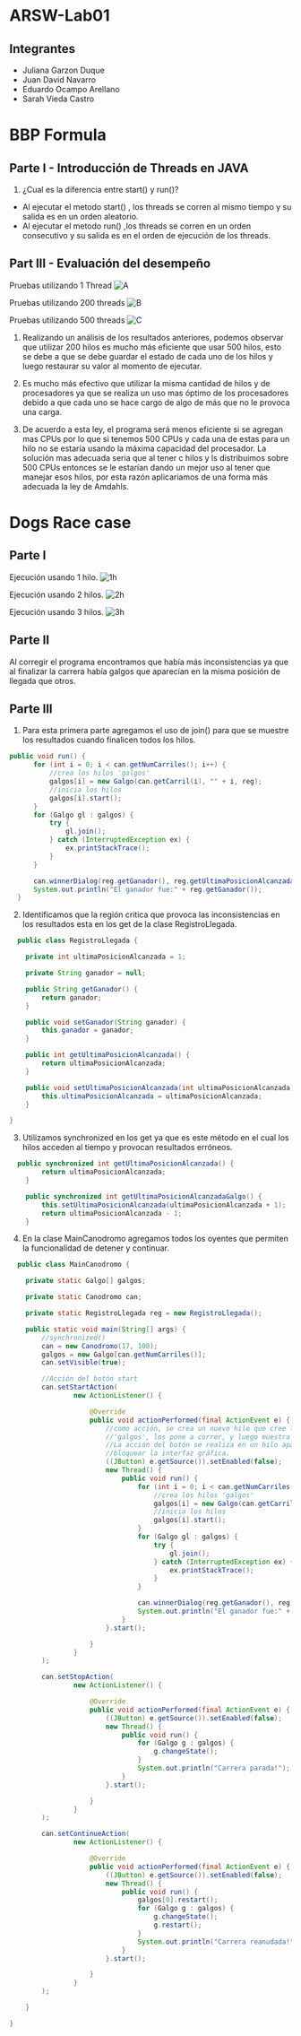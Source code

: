 # ARSW-Lab01

## Integrantes 
- Juliana Garzon Duque
- Juan David Navarro
- Eduardo Ocampo Arellano
- Sarah Vieda Castro

# BBP Formula

## Parte I - Introducción de Threads en JAVA

1. ¿Cual es la diferencia entre start() y run()?
- Al ejecutar el metodo start() , los threads se corren al mismo tiempo y su salida es en un orden aleatorio.
- Al ejecutar el metodo run() ,los threads se corren en un orden consecutivo y su salida es en el orden de ejecución de los threads.

## Part III - Evaluación del desempeño
Pruebas utilizando 1 Thread
![A](https://user-images.githubusercontent.com/53972469/73075095-27f48780-3e89-11ea-8264-af0b5f26bb7d.png) 

Pruebas utilizando 200 threads 
![B](https://user-images.githubusercontent.com/53972469/73075097-29be4b00-3e89-11ea-86c7-3c08250ed516.png)

Pruebas utilizando 500 threads
![C](https://user-images.githubusercontent.com/53972469/73075099-2aef7800-3e89-11ea-8ca0-8c74052ca57a.png)

1. Realizando un análisis de los resultados anteriores, podemos observar que utilizar 200 hilos es mucho más eficiente que usar 500 hilos, esto se debe a que se debe guardar el estado de cada uno de los hilos y luego restaurar su valor al momento de ejecutar.
    
2.   Es mucho más efectivo que utilizar la misma cantidad de hilos y de procesadores ya que se realiza un uso mas óptimo de los procesadores debido a que cada uno se hace cargo de algo de más que no le provoca una carga.
    
3.  De acuerdo a esta ley, el programa será menos eficiente si se agregan mas CPUs por lo que si tenemos 500 CPUs y cada una de estas para un hilo no se estaría usando la máxima capacidad del procesador. 
La solución mas adecuada seria que al tener c hilos y ls distribuimos sobre 500 CPUs entonces se le estarían dando un mejor uso al tener que manejar esos hilos, por esta razón aplicariamos de una forma más adecuada la ley de Amdahls.

# Dogs Race case

## Parte l

Ejecución usando 1 hilo.
![1h](https://user-images.githubusercontent.com/44879884/73420779-b20d7780-42f1-11ea-99f9-f1a0eba4344e.png)

Ejecución usando 2 hilos.
![2h](https://user-images.githubusercontent.com/44879884/73420833-df5a2580-42f1-11ea-9986-515fe847e10e.png)

Ejecución usando 3 hilos.
![3h](https://user-images.githubusercontent.com/44879884/73420837-e2edac80-42f1-11ea-8540-9a83e0b1ba10.png)

## Parte lI 

Al corregir el programa encontramos que había más inconsistencias ya que al finalizar la carrera había galgos que aparecían en la misma posición de llegada que otros.

## Parte lIl

1.  Para esta primera parte agregamos el uso de join() para que se muestre los resultados cuando finalicen todos los hilos.
  ``` java
  public void run() {
        for (int i = 0; i < can.getNumCarriles(); i++) {
            //crea los hilos 'galgos'
            galgos[i] = new Galgo(can.getCarril(i), "" + i, reg);
            //inicia los hilos
            galgos[i].start();
        }
        for (Galgo gl : galgos) {
            try {
                gl.join();
            } catch (InterruptedException ex) {
                ex.printStackTrace();
            }
        }

        can.winnerDialog(reg.getGanador(), reg.getUltimaPosicionAlcanzada() - 1);
        System.out.println("El ganador fue:" + reg.getGanador());
    }
```
        
    
2. Identificamos que la región critica que provoca las inconsistencias en los resultados esta en los get de la clase RegistroLlegada.

``` java
  public class RegistroLlegada {

    private int ultimaPosicionAlcanzada = 1;

    private String ganador = null;

    public String getGanador() {
        return ganador;
    }

    public void setGanador(String ganador) {
        this.ganador = ganador;
    }

    public int getUltimaPosicionAlcanzada() {
        return ultimaPosicionAlcanzada;
    }

    public void setUltimaPosicionAlcanzada(int ultimaPosicionAlcanzada) {
        this.ultimaPosicionAlcanzada = ultimaPosicionAlcanzada;
    }

}
```
    
3. Utilizamos synchronized en los get ya que es este método en el cual los hilos acceden al tiempo y provocan resultados erróneos.
``` java
  public synchronized int getUltimaPosicionAlcanzada() {
        return ultimaPosicionAlcanzada;
    }

    public synchronized int getUltimaPosicionAlcanzadaGalgo() {
        this.setUltimaPosicionAlcanzada(ultimaPosicionAlcanzada + 1);
        return ultimaPosicionAlcanzada - 1;
    }
```
    
4. En la clase MainCanodromo agregamos todos los oyentes que permiten la funcionalidad de detener y continuar.

``` java
  public class MainCanodromo {

    private static Galgo[] galgos;

    private static Canodromo can;

    private static RegistroLlegada reg = new RegistroLlegada();

    public static void main(String[] args) {
        //synchronized()
        can = new Canodromo(17, 100);
        galgos = new Galgo[can.getNumCarriles()];
        can.setVisible(true);

        //Acción del botón start
        can.setStartAction(
                new ActionListener() {

                    @Override
                    public void actionPerformed(final ActionEvent e) {
                        //como acción, se crea un nuevo hilo que cree los hilos
                        //'galgos', los pone a correr, y luego muestra los resultados.
                        //La acción del botón se realiza en un hilo aparte para evitar
                        //bloquear la interfaz gráfica.
                        ((JButton) e.getSource()).setEnabled(false);
                        new Thread() {
                            public void run() {
                                for (int i = 0; i < can.getNumCarriles(); i++) {
                                    //crea los hilos 'galgos'
                                    galgos[i] = new Galgo(can.getCarril(i), "" + i, reg);
                                    //inicia los hilos
                                    galgos[i].start();
                                }
                                for (Galgo gl : galgos) {
                                    try {
                                        gl.join();
                                    } catch (InterruptedException ex) {
                                        ex.printStackTrace();
                                    }
                                }

                                can.winnerDialog(reg.getGanador(), reg.getUltimaPosicionAlcanzada() - 1);
                                System.out.println("El ganador fue:" + reg.getGanador());
                            }
                        }.start();

                    }
                }
        );

        can.setStopAction(
                new ActionListener() {

                    @Override
                    public void actionPerformed(final ActionEvent e) {
                        ((JButton) e.getSource()).setEnabled(false);
                        new Thread() {
                            public void run() {
                                for (Galgo g : galgos) {
                                    g.changeState();
                                }
                                System.out.println("Carrera parada!");
                            }
                        }.start();

                    }
                }
        );

        can.setContinueAction(
                new ActionListener() {

                    @Override
                    public void actionPerformed(final ActionEvent e) {
                        ((JButton) e.getSource()).setEnabled(false);
                        new Thread() {
                            public void run() {
                                galgos[0].restart();
                                for (Galgo g : galgos) {
                                    g.changeState();
                                    g.restart();
                                }
                                System.out.println("Carrera reanudada!");
                            }
                        }.start();

                    }
                }
        );

    }

}
```

